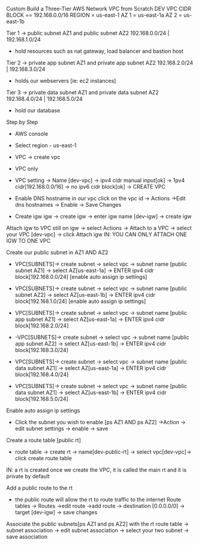 Custom Build a Three-Tier AWS Network VPC from Scratch
DEV VPC CIDR BLOCK == 192.168.0.0/16
REGION = us-east-1
AZ 1 = us-east-1a
AZ 2 = us-east-1b

Tier 1 -> public subnet AZ1 and public subnet AZ2
          192.168.0.0/24     |    192.168.1.0/24 

- hold resources such as nat gateway, load balancer and  bastion host

Tier 2 -> private app subnet AZ1 and private app subnet AZ2
          192.168.2.0/24      |         192.168.3.0/24 

- holds our webservers [ie: ec2 instances]

Tier 3 -> private data subnet AZ1 and private data subnet AZ2
          192.168.4.0/24       |        192.168.5.0/24 

- hold our database


Step by Step 
- AWS console
- Select region - us-east-1
- VPC -> create vpc
- VPC only
- VPC setting -> Name [dev-vpc] -> ipv4 cidr manual input[ok] -> 1pv4 cidr[192.168.0.0/16] -> no ipv6 cidr block[ok] -> CREATE VPC

- Enable DNS hostname in our vpc
click on the vpc id -> Actions ->Edit dns hostnames -> Enable -> Save Changes

- Create igw
igw -> create igw -> enter igw name [dev-igw] -> create igw

Attach igw to VPC
still on igw -> select Actions -> Attach to a VPC -> select your VPC [dev-vpc] -> click Attach igw
IN: YOU CAN ONLY ATTACH ONE IGW TO ONE VPC

Create our public subnet in AZ1 AND AZ2
- VPC[SUBNETS]-> create subnet -> select vpc -> subnet name [public subnet AZ1] -> select AZ[us-east-1a] -> ENTER ipv4 cidr block[192.168.0.0/24]
[enable auto assign ip settings]

- VPC[SUBNETS]-> create subnet -> select vpc -> subnet name [public subnet AZ2] -> select AZ[us-east-1b] -> ENTER ipv4 cidr block[192.168.1.0/24] 
[enable auto assign ip settings]


- VPC[SUBNETS]-> create subnet -> select vpc -> subnet name [public app subnet AZ1] -> select AZ[us-east-1a] -> ENTER ipv4 cidr block[192.168.2.0/24]

- -VPC[SUBNETS]-> create subnet -> select vpc -> subnet name [public app subnet AZ2] -> select AZ[us-east-1b] -> ENTER ipv4 cidr block[192.168.3.0/24]

- VPC[SUBNETS]-> create subnet -> select vpc -> subnet name [public data subnet AZ1] -> select AZ[us-east-1a] -> ENTER ipv4 cidr block[192.168.4.0/24]

- VPC[SUBNETS]-> create subnet -> select vpc -> subnet name [public data subnet AZ1] -> select AZ[us-east-1b] -> ENTER ipv4 cidr block[192.168.5.0/24]

Enable auto assign ip settings
- Click the subnet you wish to enable [ps AZ1 AND ps AZ2] ->Action -> edit subnet settings -> enable -> save

Create a route table [public rt]
- route table -> create rt -> name[dev-public-rt] -> select vpc[dev-vpc]-> click create route table

IN: a rt is created once we create the VPC, it is called the main rt and it is private by default

Add a public route to the rt
- the public route will allow the rt to route traffic to the internet
Route tables -> Routes ->edit route ->add route -> destination [0.0.0.0/0] -> target [dev-igw] -> save changes

Associate the public subnets[ps AZ1 and ps AZ2] with the rt
route table -> subnet association -> edit subnet association -> select your two subnet -> save association

